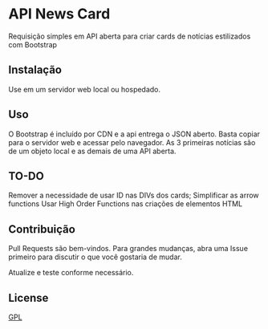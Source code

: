 # API News Card

Requisição simples em API aberta para criar cards de notícias estilizados com Bootstrap

## Instalação

Use em um servidor web local ou hospedado.

## Uso

O Bootstrap é incluído por CDN e a api entrega o JSON aberto. Basta copiar para o servidor web e acessar pelo navegador.
As 3 primeiras notícias são de um objeto local e as demais de uma API aberta.

## TO-DO

Remover a necessidade de usar ID nas DIVs dos cards;
Simplificar as arrow functions
Usar High Order Functions nas criações de elementos HTML

## Contribuição

Pull Requests são bem-vindos. Para grandes mudanças, abra uma Issue primeiro para discutir o que você gostaria de mudar.

Atualize e teste conforme necessário.

## License

[GPL](https://www.gnu.org/licenses/gpl-3.0.pt-br.html)
